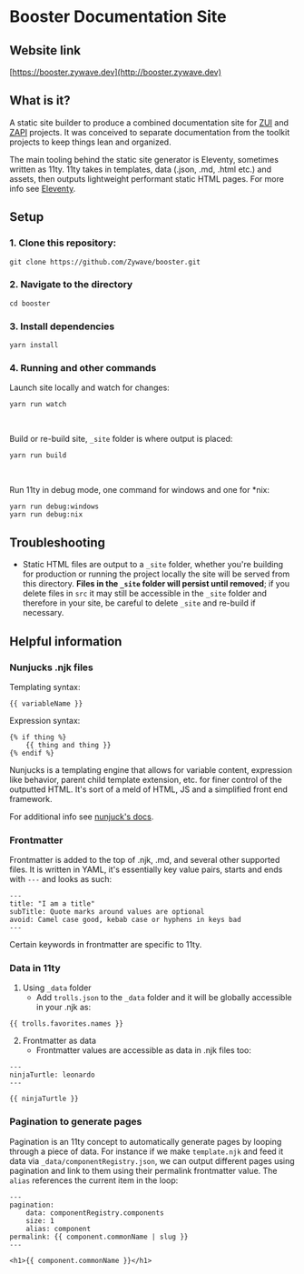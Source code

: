 # Booster Documentation Site

## Website link
[https://booster.zywave.dev](http://booster.zywave.dev)

## What is it?

A static site builder to produce a combined documentation site for [ZUI](https://gitlab.com/zywave/devkit/web-sdk/zui) and [ZAPI](https://gitlab.com/zywave/devkit/web-sdk/zywave-api-toolkit) projects. It was conceived to separate documentation from the toolkit projects to keep things lean and organized.

The main tooling behind the static site generator is Eleventy, sometimes written as 11ty. 11ty takes in templates, data (.json, .md, .html etc.) and assets, then outputs lightweight performant static HTML pages. For more info see [Eleventy](https://www.11ty.io/).

## Setup

### 1. Clone this repository:

```
git clone https://github.com/Zywave/booster.git
```

### 2. Navigate to the directory

```
cd booster
```

### 3. Install dependencies

```
yarn install
```

### 4. Running and other commands

Launch site locally and watch for changes:
```
yarn run watch
```
<br/>

Build or re-build site, `_site` folder is where output is placed:
```
yarn run build
```
<br/>

Run 11ty in debug mode, one command for windows and one for *nix:
```
yarn run debug:windows
yarn run debug:nix
```

## Troubleshooting

- Static HTML files are output to a `_site` folder, whether you're building for production or running the project locally the site will be served from this directory. **Files in the `_site` folder will persist until removed**; if you delete files in `src` it may still be accessible in the `_site` folder and therefore in your site,  be careful to delete `_site` and re-build if necessary.

## Helpful information

### Nunjucks .njk files

Templating syntax:
```
{{ variableName }}
``` 

Expression syntax:
```
{% if thing %}
    {{ thing and thing }}
{% endif %}
```

Nunjucks is a templating engine that allows for variable content, expression like behavior, parent child template extension, etc. for finer control of the outputted HTML. It's sort of a meld of HTML, JS and a simplified front end framework.

For additional info see [nunjuck's docs](https://mozilla.github.io/nunjucks/).
### Frontmatter
Frontmatter is added to the top of .njk, .md, and several other supported files. It is written in YAML, it's essentially key value pairs, starts and ends with `---` and looks as such:
```
---
title: "I am a title"
subTitle: Quote marks around values are optional
avoid: Camel case good, kebab case or hyphens in keys bad
---
```

Certain keywords in frontmatter are specific to 11ty.

### Data in 11ty
1. Using `_data` folder
   - Add `trolls.json` to the `_data` folder and it will be globally accessible in your .njk as:
 
 ```
 {{ trolls.favorites.names }}
 ```
2. Frontmatter as data
   - Frontmatter values are accessible as data in .njk files too:
  
  ```
  ---
  ninjaTurtle: leonardo
  ---

  {{ ninjaTurtle }}
  ```

### Pagination to generate pages
Pagination is an 11ty concept to automatically generate pages by looping through a piece of data. For instance if we make `template.njk` and feed it data via `_data/componentRegistry.json`, we can output different pages using pagination and link to them using their permalink frontmatter value. The `alias` references the current item in the loop:

```
---
pagination:
    data: componentRegistry.components
    size: 1
    alias: component
permalink: {{ component.commonName | slug }}
---

<h1>{{ component.commonName }}</h1>
```
